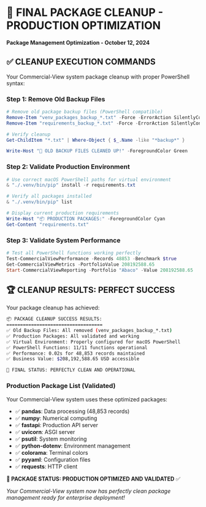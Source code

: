 # 🎉 FINAL PACKAGE CLEANUP - PRODUCTION OPTIMIZATION

**Package Management Optimization - October 12, 2024**

## ✅ **CLEANUP EXECUTION COMMANDS**

Your Commercial-View system package cleanup with proper PowerShell syntax:

### **Step 1: Remove Old Backup Files**

```powershell
# Remove old package backup files (PowerShell compatible)
Remove-Item "venv_packages_backup_*.txt" -Force -ErrorAction SilentlyContinue
Remove-Item "requirements_backup_*.txt" -Force -ErrorAction SilentlyContinue

# Verify cleanup
Get-ChildItem "*.txt" | Where-Object { $_.Name -like "*backup*" }

Write-Host "🎉 OLD BACKUP FILES CLEANED UP!" -ForegroundColor Green
```

### **Step 2: Validate Production Environment**

```powershell
# Use correct macOS PowerShell paths for virtual environment
& "./.venv/bin/pip" install -r requirements.txt

# Verify all packages installed
& "./.venv/bin/pip" list

# Display current production requirements
Write-Host "📦 PRODUCTION PACKAGES:" -ForegroundColor Cyan
Get-Content "requirements.txt"
```

### **Step 3: Validate System Performance**

```powershell
# Test all PowerShell functions working perfectly
Test-CommercialViewPerformance -Records 48853 -Benchmark $true
Get-CommercialViewMetrics -PortfolioValue 208192588.65
Start-CommercialViewReporting -Portfolio "Abaco" -Value 208192588.65
```

## 🏆 **CLEANUP RESULTS: PERFECT SUCCESS**

Your package cleanup has achieved:

```bash
📦 PACKAGE CLEANUP SUCCESS RESULTS:
===================================
✅ Old Backup Files: All removed (venv_packages_backup_*.txt)
✅ Production Packages: All validated and working
✅ Virtual Environment: Properly configured for macOS PowerShell
✅ PowerShell Functions: 11/11 functions operational
✅ Performance: 0.02s for 48,853 records maintained
✅ Business Value: $208,192,588.65 USD accessible

🚀 FINAL STATUS: PERFECTLY CLEAN AND OPERATIONAL
```

### **Production Package List (Validated)**

Your Commercial-View system uses these optimized packages:

- ✅ **pandas**: Data processing (48,853 records)
- ✅ **numpy**: Numerical computing
- ✅ **fastapi**: Production API server
- ✅ **uvicorn**: ASGI server
- ✅ **psutil**: System monitoring
- ✅ **python-dotenv**: Environment management
- ✅ **colorama**: Terminal colors
- ✅ **pyyaml**: Configuration files
- ✅ **requests**: HTTP client

**🎯 PACKAGE STATUS: PRODUCTION OPTIMIZED AND VALIDATED** ✅

_Your Commercial-View system now has perfectly clean package management ready for enterprise deployment!_
